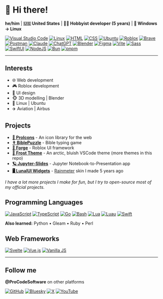# 👋 Hi there!

**he/him** | **🇺🇸 United States** | **🧑‍💻 Hobbyist developer (5 years)** | **🐧 Windows → Linux**

<!--#region badges-->

[![Visual Studio Code](https://custom-icon-badges.demolab.com/badge/Visual%20Studio%20Code-0078d7.svg?logo=vsc&style=for-the-badge&logoColor=white)](#)
[![Linux](https://img.shields.io/badge/Linux-FCC624?logo=linux&style=for-the-badge&logoColor=black)](#)
[![HTML](https://img.shields.io/badge/HTML-%23E34F26.svg?logo=html5&style=for-the-badge&logoColor=white)](#)
[![CSS](https://img.shields.io/badge/CSS-639?logo=css&logoColor=fff&style=for-the-badge)](#)
[![Ubuntu](https://img.shields.io/badge/Ubuntu-E95420?logo=ubuntu&style=for-the-badge&logoColor=white)](#)
[![Roblox](https://img.shields.io/badge/Roblox-335FFF?logo=Roblox&style=for-the-badge&logoColor=white)](#)
[![Brave](https://img.shields.io/badge/Brave-FB542B?logo=Brave&style=for-the-badge&logoColor=white)](#)
[![Postman](https://img.shields.io/badge/Postman-FF6C37?logo=postman&style=for-the-badge&logoColor=white)](#)
[![Claude](https://img.shields.io/badge/Claude-D97757?logo=claude&style=for-the-badge&logoColor=fff)](#)
[![ChatGPT](https://img.shields.io/badge/ChatGPT-74aa9c?logo=openai&style=for-the-badge&logoColor=white)](#)
[![Blender](https://img.shields.io/badge/Blender-%23F5792A.svg?logo=blender&style=for-the-badge&logoColor=white)](#)
[![Figma](https://img.shields.io/badge/Figma-F24E1E?logo=figma&style=for-the-badge&logoColor=white)](#)
[![Vite](https://img.shields.io/badge/Vite-646CFF?logo=vite&style=for-the-badge&logoColor=fff)](#)
[![Sass](https://img.shields.io/badge/Sass-C69?logo=sass&logoColor=fff&style=for-the-badge)](#)
[![SwiftUI](https://img.shields.io/badge/SwiftUI-0062D3?logo=swift&logoColor=white&style=for-the-badge)](#)
[![NodeJS](https://img.shields.io/badge/Node.js-6DA55F?logo=node.js&logoColor=white&style=for-the-badge)](#)
[![Bun](https://img.shields.io/badge/Bun-F9F1E1?logo=bun&style=for-the-badge&logoColor=black)](#)
[![pnpm](https://img.shields.io/badge/pnpm-F69220?logo=pnpm&style=for-the-badge&logoColor=fff)](#)

<!--#endregion-->

---

## Interests

-   🌐 Web development
-   🎮 Roblox development
-   📐 UI design
-   🐵 3D modelling | Blender
-   🐧 Linux | Ubuntu
-   ✈️ Aviation | Airbus

## Projects

-   **[👑 ProIcons](https://github.com/ProCode-Software/proicons)** - An icon library for the web
-   **[✝️ BiblePuzzle](https://github.com/ProCode-Software/BiblePuzzle)** - Bible typing game
-   **[🔨 Forge](https://github.com/ProCode-Software/Forge)** - Roblox UI framework
-   **[🗻 Frost Theme](https://github.com/ProCode-Software/vscode-themes)** - An arctic, bluish VSCode theme (more themes in this repo)
-   **[🪐 Jupyter-Slides](https://github.com/ProCode-Software/jupyter-slides)** - Jupyter Notebook-to-Presentation app
-   **[🖥️ LunalUI Widgets](https://github.com/ProCode-Software/LunalUIWidgets)** - [Rainmeter](https://www.rainmeter.net/) skin I made 5 years ago

_I have a lot more projects I make for fun, but I try to open-source most of my official projects._

## Programming Languages
[![JavaScript](https://img.shields.io/badge/JavaScript-F7DF1E?logo=javascript&style=for-the-badge&logoColor=000)](#)
[![TypeScript](https://img.shields.io/badge/TypeScript-3178C6?logo=typescript&style=for-the-badge&logoColor=fff)](#)
[![Go](https://img.shields.io/badge/Go-%2300ADD8.svg?&logo=go&style=for-the-badge&logoColor=white)](#)
[![Bash](https://img.shields.io/badge/Bash-4EAA25?logo=gnubash&style=for-the-badge&logoColor=fff)](#)
[![Lua](https://img.shields.io/badge/Lua-%232C2D72.svg?logo=lua&style=for-the-badge&logoColor=white)](#)
[![Luau](https://img.shields.io/badge/Luau-00A2FF.svg?logo=luau&style=for-the-badge&logoColor=white)](#)
[![Swift](https://img.shields.io/badge/Swift-F54A2A?logo=swift&style=for-the-badge&logoColor=white)](#)

**Also learned:** Python • Gleam • Ruby • Perl

## Web Frameworks
[![Svelte](https://img.shields.io/badge/Svelte-%23f1413d.svg?logo=svelte&style=for-the-badge&logoColor=white)](https://svelte.dev)
[![Vue.js](https://img.shields.io/badge/Vue.js-4FC08D?logo=vuedotjs&style=for-the-badge&logoColor=fff)](https://vuejs.org)
[![Vanilla JS](https://img.shields.io/badge/Vanilla_JS-F7DF1E?logo=javascript&style=for-the-badge&logoColor=000)](#)

---

## Follow me

**@ProCodeSoftware** on other platforms

[![GitHub](https://img.shields.io/badge/GitHub-%23121011.svg?logo=github&style=for-the-badge&logoColor=white)](#)
[![Bluesky](https://img.shields.io/badge/Bluesky-0285FF?logo=bluesky&style=for-the-badge&logoColor=fff)](https://bsky.app/profile/procodesoftware.bsky.social)
[![X](https://img.shields.io/badge/X-%23000000.svg?logo=X&style=for-the-badge&logoColor=white)](https://x.com/ProCodeSoftware)
[![YouTube](https://img.shields.io/badge/YouTube-%23FF0000.svg?logo=YouTube&style=for-the-badge&logoColor=white)](https://youtube.com/@ProCodeSoftware)
